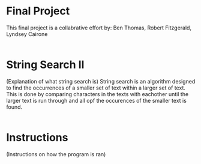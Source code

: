 # Final Project
This final project is a collabrative effort by: Ben Thomas, Robert Fitzgerald, Lyndsey Cairone
<br>
<br>
# String Search II
(Explanation of what string search is)
String search is an algorithm designed to find the occurrences of a smaller set of text within a larger set of text.
This is done by comparing characters in the texts with eachother until the larger text is run through and all opf the occurences of the smaller text is found.
<br>
<br>
# Instructions
(Instructions on how the program is ran)

